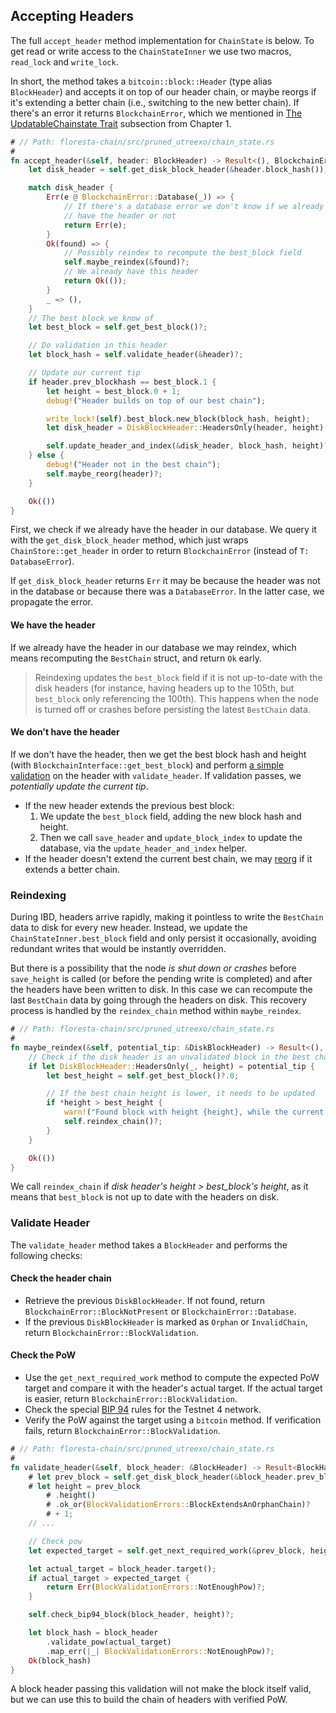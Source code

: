 ## Accepting Headers

The full `accept_header` method implementation for `ChainState` is below. To get read or write access to the `ChainStateInner` we use two macros, `read_lock` and `write_lock`.

In short, the method takes a `bitcoin::block::Header` (type alias `BlockHeader`) and accepts it on top of our header chain, or maybe reorgs if it's extending a better chain (i.e., switching to the new better chain). If there's an error it returns `BlockchainError`, which we mentioned in [The UpdatableChainstate Trait](ch01-02-chain-backend-api.md#the-updatablechainstate-trait) subsection from Chapter 1.

```rust
# // Path: floresta-chain/src/pruned_utreexo/chain_state.rs
#
fn accept_header(&self, header: BlockHeader) -> Result<(), BlockchainError> {
    let disk_header = self.get_disk_block_header(&header.block_hash());

    match disk_header {
        Err(e @ BlockchainError::Database(_)) => {
            // If there's a database error we don't know if we already
            // have the header or not
            return Err(e);
        }
        Ok(found) => {
            // Possibly reindex to recompute the best_block field
            self.maybe_reindex(&found)?;
            // We already have this header
            return Ok(());
        }
        _ => (),
    }
    // The best block we know of
    let best_block = self.get_best_block()?;

    // Do validation in this header
    let block_hash = self.validate_header(&header)?;

    // Update our current tip
    if header.prev_blockhash == best_block.1 {
        let height = best_block.0 + 1;
        debug!("Header builds on top of our best chain");

        write_lock!(self).best_block.new_block(block_hash, height);
        let disk_header = DiskBlockHeader::HeadersOnly(header, height);

        self.update_header_and_index(&disk_header, block_hash, height)?;
    } else {
        debug!("Header not in the best chain");
        self.maybe_reorg(header)?;
    }

    Ok(())
}
```

First, we check if we already have the header in our database. We query it with the `get_disk_block_header` method, which just wraps `ChainStore::get_header` in order to return `BlockchainError` (instead of `T: DatabaseError`).

If `get_disk_block_header` returns `Err` it may be because the header was not in the database or because there was a `DatabaseError`. In the latter case, we propagate the error.

#### We have the header

If we already have the header in our database we may reindex, which means recomputing the `BestChain` struct, and return `Ok` early.

> Reindexing updates the `best_block` field if it is not up-to-date with the disk headers (for instance, having headers up to the 105th, but `best_block` only referencing the 100th). This happens when the node is turned off or crashes before persisting the latest `BestChain` data.

#### We don't have the header

If we don't have the header, then we get the best block hash and height (with `BlockchainInterface::get_best_block`) and perform [a simple validation](ch03-01-accepting-headers.md#validate-header) on the header with `validate_header`. If validation passes, we _potentially update the current tip_.

- If the new header extends the previous best block:
    1. We update the `best_block` field, adding the new block hash and height.
    2. Then we call `save_header` and `update_block_index` to update the database, via the `update_header_and_index` helper.
- If the header doesn't extend the current best chain, we may [reorg](ch03-02-reorging-the-chain.md) if it extends a better chain.

### Reindexing

During IBD, headers arrive rapidly, making it pointless to write the `BestChain` data to disk for every new header. Instead, we update the `ChainStateInner.best_block` field and only persist it occasionally, avoiding redundant writes that would be instantly overridden.

But there is a possibility that the node _is shut down or crashes_ before `save_height` is called (or before the pending write is completed) and after the headers have been written to disk. In this case we can recompute the last `BestChain` data by going through the headers on disk. This recovery process is handled by the `reindex_chain` method within `maybe_reindex`.

```rust
# // Path: floresta-chain/src/pruned_utreexo/chain_state.rs
#
fn maybe_reindex(&self, potential_tip: &DiskBlockHeader) -> Result<(), BlockchainError> {
    // Check if the disk header is an unvalidated block in the best chain
    if let DiskBlockHeader::HeadersOnly(_, height) = potential_tip {
        let best_height = self.get_best_block()?.0;

        // If the best chain height is lower, it needs to be updated
        if *height > best_height {
            warn!("Found block with height {height}, while the current best chain is at {best_height}. Reindexing.");
            self.reindex_chain()?;
        }
    }

    Ok(())
}
```

We call `reindex_chain` if _disk header's height > best_block's height_, as it means that `best_block` is not up to date with the headers on disk.

### Validate Header

The `validate_header` method takes a `BlockHeader` and performs the following checks:

#### Check the header chain
- Retrieve the previous `DiskBlockHeader`. If not found, return `BlockchainError::BlockNotPresent` or `BlockchainError::Database`.
- If the previous `DiskBlockHeader` is marked as `Orphan` or `InvalidChain`, return `BlockchainError::BlockValidation`.

#### Check the PoW

- Use the `get_next_required_work` method to compute the expected PoW target and compare it with the header's actual target. If the actual target is easier, return `BlockchainError::BlockValidation`.
- Check the special [BIP 94](https://github.com/bitcoin/bips/blob/master/bip-0094.mediawiki) rules for the Testnet 4 network.
- Verify the PoW against the target using a `bitcoin` method. If verification fails, return `BlockchainError::BlockValidation`.

```rust
# // Path: floresta-chain/src/pruned_utreexo/chain_state.rs
#
fn validate_header(&self, block_header: &BlockHeader) -> Result<BlockHash, BlockchainError> {
    # let prev_block = self.get_disk_block_header(&block_header.prev_blockhash)?;
    # let height = prev_block
        # .height()
        # .ok_or(BlockValidationErrors::BlockExtendsAnOrphanChain)?
        # + 1;
    // ...

    // Check pow
    let expected_target = self.get_next_required_work(&prev_block, height, block_header)?;

    let actual_target = block_header.target();
    if actual_target > expected_target {
        return Err(BlockValidationErrors::NotEnoughPow)?;
    }

    self.check_bip94_block(block_header, height)?;

    let block_hash = block_header
        .validate_pow(actual_target)
        .map_err(|_| BlockValidationErrors::NotEnoughPow)?;
    Ok(block_hash)
}
```

A block header passing this validation will not make the block itself valid, but we can use this to build the chain of headers with verified PoW.
